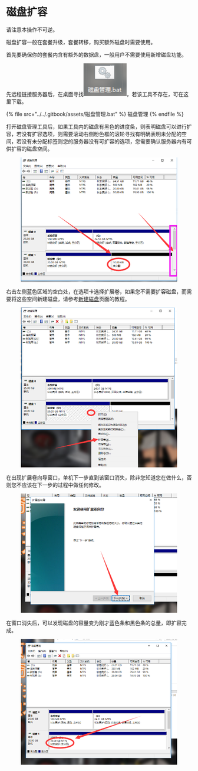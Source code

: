 # 磁盘扩容

请注意本操作不可逆。

磁盘扩容一般在套餐升级，套餐转移，购买额外磁盘时需要使用。

首先要确保你的套餐内含有额外的数据盘，一般用户不需要使用新增磁盘功能。

先远程链接服务器后，在桌面寻找![](<../../.gitbook/assets/image (15).png>)，若该工具不存在，可在这里下载。

{% file src="../../.gitbook/assets/磁盘管理.bat" %}
磁盘管理
{% endfile %}

打开磁盘管理工具后，如果工具内的磁盘有黑色的进度条，则表明磁盘可以进行扩容，若没有扩容选项，则需要滚动右侧粉色框的滚轮寻找有明确表明未分配的空间，若没有未分配标签则您的服务器没有可扩容的选项，您需要确认服务器内有可供扩容的磁盘空间。

<figure><img src="../../.gitbook/assets/image (28).png" alt=""><figcaption></figcaption></figure>

右击左侧蓝色区域的空白处，在选项卡选择扩展卷，如果您不需要扩容磁盘，而需要将这些空间新建磁盘，请参考[新建磁盘](xin-zeng-ci-pan.md)页面的教程。

<figure><img src="../../.gitbook/assets/image (29).png" alt=""><figcaption></figcaption></figure>

在出现扩展卷向导窗口，单机下一步直到该窗口消失，除非您知道您在做什么，否则您不应该在下一步的过程中做任何修改。

<figure><img src="../../.gitbook/assets/image (30).png" alt=""><figcaption></figcaption></figure>

在窗口消失后，可以发现磁盘的容量变为刚才蓝色条和黑色条的总量，即扩容完成。

<figure><img src="../../.gitbook/assets/image (31).png" alt=""><figcaption></figcaption></figure>
